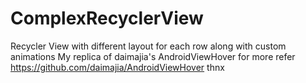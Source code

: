 # ComplexRecyclerView
Recycler View with different layout for each row along with custom animations
My replica of daimajia's AndroidViewHover
for more refer https://github.com/daimajia/AndroidViewHover
thnx
